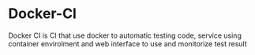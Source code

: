 # Docker-CI
Docker CI is CI that  use  docker to automatic testing code, service using container envirolment and web interface to use and monitorize test result 
